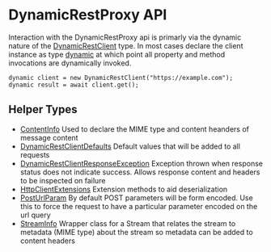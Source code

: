 # DynamicRestProxy API

Interaction with the DynamicRestProxy api is primarly via the dynamic nature of the
[DynamicRestClient](xref:DynamicRestProxy.PortableHttpClient.DynamicRestClient) type. In most cases
declare the client instance as type [dynamic](https://docs.microsoft.com/en-us/dotnet/csharp/programming-guide/types/using-type-dynamic)
at which point all property and method invocations are dynamically invoked.

    dynamic client = new DynamicRestClient("https://example.com");
    dynamic result = await client.get();

## Helper Types

- [ContentInfo](xref:DynamicRestProxy.PortableHttpClient.ContentInfo) Used to declare the MIME type and content heanders of message content
- [DynamicRestClientDefaults](xref:DynamicRestProxy.PortableHttpClient.DynamicRestClientDefaults) Default values that will be added to all requests
- [DynamicRestClientResponseException](xref:DynamicRestProxy.PortableHttpClient.DynamicRestClientResponseException) Exception thrown when response status does not indicate success. Allows response content and headers to be inspected on failure
- [HttpClientExtensions](xref:DynamicRestProxy.PortableHttpClient.HttpClientExtensions) Extension methods to aid deserialization
- [PostUrlParam](xref:DynamicRestProxy.PortableHttpClient.PostUrlParam) By default POST parameters will be form encoded. Use this to force the request to have a particular parameter encoded on the url query
- [StreamInfo](xref:DynamicRestProxy.PortableHttpClient.StreamInfo) Wrapper class for a Stream that relates the stream to metadata (MIME type) about the stream so metadata can be added to content headers